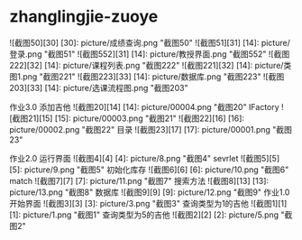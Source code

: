 # zhanglingjie-zuoye
![截图50][30] 
[30]: picture/成绩查询.png "截图50"
![截图51][31] 
[14]: picture/登录.png "截图51"
![截图552][31] 
[14]: picture/教授界面.png "截图552"
![截图222][32] 
[14]: picture/课程列表.png "截图222"
![截图221][32] 
[14]: picture/类图1.png "截图221"
![截图223][33] 
[14]: picture/数据库.png "截图223"
![截图203][33] 
[14]: picture/选课流程图.png "截图203"




















作业3.0
添加吉他
![截图20][14] 
[14]: picture/00004.png "截图20"
IFactory
![截图21][15] 
[15]: picture/00003.png "截图21"
![截图22][16] 
[16]: picture/00002.png "截图22"
目录
![截图23][17] 
[17]: picture/00001.png "截图23"




作业2.0
运行界面
![截图4][4] 
[4]: picture/8.png "截图4"
 sevrlet 
![截图5][5] 
[5]: picture/9.png "截图5"
 初始化库存 
![截图6][6] 
[6]: picture/10.png "截图6"
 match 
![截图7][7] 
[7]: picture/11.png "截图7"
搜索方法 
![截图8][13] 
[13]: picture/13.png "截图8"
数据库 
![截图9][9] 
[9]: picture/12.png "截图9"
作业1.0
开始界面
![截图3][3] 
[3]: picture/3.png "截图3"
查询类型为1的吉他
![截图1][1] 
[1]: picture/1.png "截图1"
查询类型为5的吉他
![截图2][2] 
[2]: picture/5.png "截图2"
